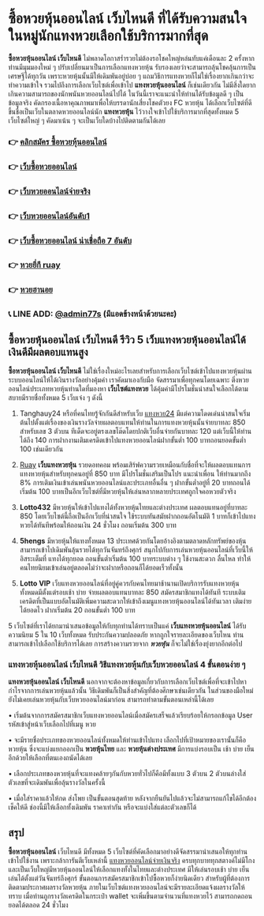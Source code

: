 # ซื้อหวยหุ้นออนไลน์ เว็บไหนดี ที่ได้รับความสนใจในหมู่นักแทงหวยเลือกใช้บริการมากที่สุด
**ซื้อหวยหุ้นออนไลน์ เว็บไหนดี** ไม่พลาดโอกาสร่ำรวยไม่ต้องรอโชคใหญ่หล่นทับแค่เดือนละ 2 ครั้งหากท่านมีมุมมองใหม่ ๆ ปรับเปลี่ยนมาเป็นการเลือกแทงหวยหุ้น รับรองเลยว่าจะสามารถลุ้นโชคลุ้นการเป็นเศรษฐีได้ทุกวัน เพราะหวยหุ้นนั้นมีให้เดิมพันอยู่บ่อย ๆ แถมวิธีการแทงหวยก็ไม่ใช่เรื่องยากเกินกว่าจะทำความเข้าใจ รวมไปถึงการเลือกเว็บไซต์เพื่อเข้าไป **แทงหวยหุ้นออนไลน์** ก็เช่นเดียวกัน ไม่มีสิ่งใดยากเกินความสามารถของนักพนันหวยออนไลน์ไปได้ ในวันนี้เราจะแนะนำให้ท่านได้รับข้อมูลดี ๆ เป็นข้อมูลจริง คัดกรองเนื้อหาคุณภาพมาเพื่อให้บรรดานักเสี่ยงโชคตัวยง FC หวยหุ้น ได้เลือกเว็บไซต์ที่ดีขึ้นชื่อเป็นเว็บในตลาดหวยออนไลน์นัก **แทงหวยหุ้น** ไว้วางใจเข้าไปใช้บริการมากที่สุดทั้งหมด 5 เว็บไซต์ใหญ่ ๆ คัดมาเน้น ๆ จะเป็นเว็บใดบ้างไปติดตามกันได้เลย

### 👉 [คลิกสมัคร ซื้อหวยหุ้นออนไลน์](https://ruay77s.com/%e0%b8%a7%e0%b8%b4%e0%b8%98%e0%b8%b5%e0%b8%aa%e0%b8%a1%e0%b8%b1%e0%b8%84%e0%b8%a3%e0%b8%aa%e0%b8%a1%e0%b8%b2%e0%b8%8a%e0%b8%b4%e0%b8%81-ruay/)
### 👉 [เว็บซื้อหวยออนไลน์](https://atom.io/themes/%E0%B8%8B%E0%B8%B7%E0%B9%89%E0%B8%AD%E0%B8%AB%E0%B8%A7%E0%B8%A2%E0%B8%AD%E0%B8%AD%E0%B8%99%E0%B9%84%E0%B8%A5%E0%B8%99%E0%B9%8C%20%E0%B9%80%E0%B8%A7%E0%B9%87%E0%B8%9A%20ruay%20%E0%B9%81%E0%B8%97%E0%B8%87%E0%B8%AB%E0%B8%A7%E0%B8%A2%E0%B8%AD%E0%B8%B1%E0%B8%99%E0%B8%94%E0%B8%B1%E0%B8%9A%201)
### 👉 [เว็บหวยออนไลน์จ่ายจริง](https://atom.io/themes/%E0%B9%80%E0%B8%A7%E0%B9%87%E0%B8%9A%E0%B8%AB%E0%B8%A7%E0%B8%A2%E0%B8%AD%E0%B8%AD%E0%B8%99%E0%B9%84%E0%B8%A5%E0%B8%99%E0%B9%8C%E0%B8%88%E0%B9%88%E0%B8%B2%E0%B8%A2%E0%B8%88%E0%B8%A3%E0%B8%B4%E0%B8%87%20%E0%B8%AA%E0%B8%A1%E0%B8%B1%E0%B8%84%E0%B8%A3%E0%B9%81%E0%B8%97%E0%B8%87%E0%B8%AB%E0%B8%A7%E0%B8%A2%E0%B8%9F%E0%B8%A3%E0%B8%B5%E0%B8%A3%E0%B8%B1%E0%B8%9A%E0%B8%9B%E0%B8%A3%E0%B8%B0%E0%B8%81%E0%B8%B1%E0%B8%99%E0%B8%84%E0%B8%A7%E0%B8%B2%E0%B8%A1%E0%B8%9B%E0%B8%A5%E0%B8%AD%E0%B8%94%E0%B8%A0%E0%B8%B1%E0%B8%A2)
### 👉 [เว็บหวยออนไลน์อันดับ1](https://atom.io/themes/%E0%B9%80%E0%B8%A7%E0%B9%87%E0%B8%9A%E0%B8%AB%E0%B8%A7%E0%B8%A2%E0%B8%AD%E0%B8%AD%E0%B8%99%E0%B9%84%E0%B8%A5%E0%B8%99%E0%B9%8C%E0%B8%AD%E0%B8%B1%E0%B8%99%E0%B8%94%E0%B8%B1%E0%B8%9A1%202566%20%E0%B9%80%E0%B8%A7%E0%B9%87%E0%B8%9A%E0%B9%81%E0%B8%97%E0%B8%87%E0%B8%AB%E0%B8%A7%E0%B8%A2%E0%B8%AD%E0%B8%AD%E0%B8%99%E0%B9%84%E0%B8%A5%E0%B8%99%E0%B9%8C%E0%B8%96%E0%B8%B9%E0%B8%81%E0%B8%81%E0%B8%8E%E0%B8%AB%E0%B8%A1%E0%B8%B2%E0%B8%A2)
### 👉 [เว็บซื้อหวยออนไลน์ น่าเชื่อถือ 7 อันดับ](https://atom.io/themes/7%20%E0%B8%AD%E0%B8%B1%E0%B8%99%E0%B8%94%E0%B8%B1%E0%B8%9A%20%E0%B9%80%E0%B8%A7%E0%B9%87%E0%B8%9A%E0%B8%8B%E0%B8%B7%E0%B9%89%E0%B8%AD%E0%B8%AB%E0%B8%A7%E0%B8%A2%E0%B8%AD%E0%B8%AD%E0%B8%99%E0%B9%84%E0%B8%A5%E0%B8%99%E0%B9%8C%20%E0%B8%99%E0%B9%88%E0%B8%B2%E0%B9%80%E0%B8%8A%E0%B8%B7%E0%B9%88%E0%B8%AD%E0%B8%96%E0%B8%B7%E0%B8%AD)
### 👉 [หวยยี่กี ruay](https://atom.io/themes/%E0%B8%AB%E0%B8%A7%E0%B8%A2%E0%B8%A2%E0%B8%B5%E0%B9%88%E0%B8%81%E0%B8%B5%20ruay%20%E0%B8%AA%E0%B8%A3%E0%B9%89%E0%B8%B2%E0%B8%87%E0%B8%84%E0%B8%A7%E0%B8%B2%E0%B8%A1%E0%B8%A3%E0%B8%A7%E0%B8%A2%E0%B8%81%E0%B8%B1%E0%B8%9A%E0%B9%80%E0%B8%A7%E0%B9%87%E0%B8%9A%E0%B9%81%E0%B8%97%E0%B8%87%E0%B8%AB%E0%B8%A7%E0%B8%A2%E0%B8%AD%E0%B8%AD%E0%B8%99%E0%B9%84%E0%B8%A5%E0%B8%99%E0%B9%8C%E0%B8%95%E0%B9%89%E0%B8%AD%E0%B8%87%E0%B9%80%E0%B8%A7%E0%B9%87%E0%B8%9A%20ruay)
### 👉 [หวยฮานอย](https://atom.io/themes/%E0%B8%8B%E0%B8%B7%E0%B9%89%E0%B8%AD%E0%B8%AB%E0%B8%A7%E0%B8%A2%E0%B8%AE%E0%B8%B2%E0%B8%99%E0%B8%AD%E0%B8%A2%20%E0%B9%80%E0%B8%A7%E0%B9%87%E0%B8%9A%E0%B9%84%E0%B8%AB%E0%B8%99%E0%B8%94%E0%B8%B5%20%E0%B8%A3%E0%B8%B5%E0%B8%A7%E0%B8%B4%E0%B8%A7%205%20%E0%B8%AD%E0%B8%B1%E0%B8%99%E0%B8%94%E0%B8%B1%E0%B8%9A)

### 📞 LINE ADD: [@admin77s](https://line.me/ti/p/~@admin77s) (มีแอดข้างหน้าด้วยนะคะ)


## ซื้อหวยหุ้นออนไลน์ เว็บไหนดี รีวิว 5 เว็บแทงหวยหุ้นออนไลน์ได้เงินดีมีผลตอบแทนสูง
**ซื้อหวยหุ้นออนไลน์ เว็บไหนดี** ไม่ใช่เรื่องใหม่อะไรเลยสำหรับการเลือกเว็บไซต์เข้าไปแทงหวยหุ้นผ่านระบบออนไลน์ให้ได้เงินรางวัลอย่างคุ้มค่า เราคัดมาเองกับมือ จัดสรรมาเพื่อทุกคนโดยเฉพาะ ติ่งหวยออนไลน์ประเภทหวยหุ้นท่านใดที่มองหา **เว็บไซต์แทงหวย** ได้คุ้มค่ามีโปรโมชั่นน่าสนใจเลือกได้ตามสบายมีรายชื่อทั้งหมด 5 เว็บเจ๋ง ๆ ดังนี้

1. Tanghauy24 หรือที่คนไทยรู้จักกันดีสำหรับเว็บ [แทงหวย24](https://atom.io/themes/%E0%B9%81%E0%B8%97%E0%B8%87%E0%B8%AB%E0%B8%A7%E0%B8%A224%20%E0%B8%88%E0%B9%88%E0%B8%B2%E0%B8%A2%E0%B8%88%E0%B8%A3%E0%B8%B4%E0%B8%87%E0%B9%84%E0%B8%AB%E0%B8%A1%20%E0%B8%AA%E0%B8%A1%E0%B8%B1%E0%B8%84%E0%B8%A3%E0%B8%AA%E0%B8%A1%E0%B8%B2%E0%B8%8A%E0%B8%B4%E0%B8%8124) มีแต่ความโดดเด่นน่าสนใจเริ่มต้นไปตั้งแต่เรื่องของเงินรางวัลจ่ายผลตอบแทนให้ท่านในการแทงหวยหุ้นนั้นจ่ายบาทละ 850 สำหรับเลข 3 ตัวบน ทีเด็ดจะอยู่ตรงเลขโต๊ดโดยปกติเว็บอื่นจ่ายกันบาทละ 120 แต่เว็บนี้ให้ท่านได้ถึง 140 การฝากงานเติมเครดิตเข้าไปแทงหวยออนไลน์ฝากขั้นต่ำ 100 บาทถอนยอดขั้นต่ำ 100 เช่นเดียวกัน

2. [Ruay](https://atom.io/themes/%E0%B8%8B%E0%B8%B7%E0%B9%89%E0%B8%AD%E0%B8%AB%E0%B8%A7%E0%B8%A2%E0%B8%AD%E0%B8%AD%E0%B8%99%E0%B9%84%E0%B8%A5%E0%B8%99%E0%B9%8C%20%E0%B9%80%E0%B8%A7%E0%B9%87%E0%B8%9A%20ruay%20%E0%B9%81%E0%B8%97%E0%B8%87%E0%B8%AB%E0%B8%A7%E0%B8%A2%E0%B8%AD%E0%B8%B1%E0%B8%99%E0%B8%94%E0%B8%B1%E0%B8%9A%201) **เว็บแทงหวยหุ้น** รวยดอทคอม พร้อมเสิร์ฟความรวยเหมือนกับชื่อที่จะให้ผลตอบแทนการแทงหวยหุ้นสำหรับทุกคนอยู่ที่ 850 บาท มีโปรโมชั่นเสริมเป็นโปร แนะนำเพื่อน ให้ท่านมากถึง 8% การเติมเงินเข้าเล่นพนันหวยออนไลน์และประเภทอื่นอื่น ๆ ฝากขั้นต่ำอยู่ที่ 20 บาทถอนได้เริ่มต้น 100 บาทเป็นอีกเว็บไซต์ที่มีหวยหุ้นให้เล่นหลากหลายประเทศถูกใจคอหวยตัวจริง

3. **Lotto432** มีหวยหุ้นให้เข้าไปแทงได้ทั้งหวยหุ้นไทยและต่างประเทศ ผลตอบแทนอยู่ที่บาทละ 850 โดยเว็บไซต์นี้ถือเป็นอีกเว็บที่น่าสนใจ ใช้ระบบทันสมัยฝากถอนอัตโนมัติ 1 บาทก็เข้าไปแทงหวยได้ทันทีพร้อมให้ถอนเงิน 24 ชั่วโมง ถอนเริ่มต้น 300 บาท

4. **5hengs** มีหวยหุ้นให้แทงทั้งหมด 13 ประเทศด้วยกันโดยอ้างอิงตามตลาดหลักทรัพย์ของหุ้น สามารถเข้าไปเดิมพันลุ้นรวยได้ทุกวันจันทร์ถึงศุกร์ สนุกไปกับการเล่นหวยหุ้นออนไลน์ที่เว็บนี้ให้อิสระเต็มที่ แทงได้ทุกยอด ถอนขั้นต่ำเริ่มต้น 100 บาทระบบต่าง ๆ ใช้งานสะดวก ลื่นไหล ทำให้คนไทยนิยมเข้าเล่นอยู่ตลอดไม่ว่าจะฝากหรือถอนก็ได้ยอดเร็วทั้งนั้น

5. **Lotto VIP** เว็บแทงหวยออนไลน์ที่อยู่คู่ควรกับคนไทยมาช้านานเปิดบริการรับแทงหวยหุ้นทั้งหมดมีตั้งแต่รอบเช้า บ่าย จ่ายผลตอบแทนบาทละ 850 สมัครสมาชิกแทงได้ทันที ระบบเติมเครดิตที่เป็นแบบอัตโนมัติเพิ่มความสะดวกให้เข้าถึงเมนูแทงหวยหุ้นออนไลน์ได้ทันเวลา เติมง่าย ได้ยอดไว ฝากเริ่มต้น 20 ถอนขั้นต่ำ 100 บาท  

5 เว็บไซต์ที่เราได้ยกมานำเสนอข้อมูลให้กับทุกท่านได้ทราบเป็นแค่ **เว็บแทงหวยหุ้นออนไลน์** ได้รับความนิยม 5 ใน 10 เว็บทั้งหมด รับประกันความปลอดภัย หากถูกใจรายละเอียดของเว็บไหน ท่านสามารถเข้าไปเลือกใช้บริการได้เลย การสร้างความรวยจาก ***หวยหุ้น*** ก็จะไม่ใช่เรื่องยุ่งยากอีกต่อไป

### แทงหวยหุ้นออนไลน์ เว็บไหนดี วิธีแทงหวยหุ้นกับเว็บหวยออนไลน์ 4 ขั้นตอนง่าย ๆ
**แทงหวยหุ้นออนไลน์ เว็บไหนดี** นอกจากจะต้องหาข้อมูลเกี่ยวกับการเลือกเว็บไซต์เพื่อที่จะเข้าไปหากำไรจากการเล่นหวยหุ้นแล้วนั้น วิธีเดิมพันก็เป็นสิ่งสำคัญที่ต้องศึกษาเช่นเดียวกัน ในส่วนของมือใหม่ยังไม่เคยเล่นหวยหุ้นกับเว็บหวยออนไลน์มาก่อน สามารถทำตามขั้นตอนเหล่านี้ได้เลย

•	เริ่มต้นจากการสมัครสมาชิกเว็บแทงหวยออนไลน์เมื่อสมัครเสร็จแล้วเรียบร้อยให้กรอกข้อมูล User รหัสเข้าสู่หน้าเว็บเลือกไปที่เมนู หวย

•	จะมีรายชื่อประเภทของหวยออนไลน์ทั้งหมดให้ท่านเข้าไปแทง เลือกไปที่เป้าหมายของเรานั้นก็คือ หวยหุ้น ซึ่งจะแบ่งแยกออกเป็น **หวยหุ้นไทย** และ **หวยหุ้นต่างประเทศ** มีการแบ่งรอบเป็น เช้า บ่าย เย็น อีกด้วยให้เลือกที่ตนเองถนัดได้เลย

•	เลือกประเภทของหวยหุ้นที่จะแทงคล้ายๆกันกับหวยทั่วไปก็คือมีทั้งแบบ 3 ตัวบน 2 ตัวบนล่างใส่ตัวเลขที่จะเดิมพันเพื่อลุ้นรางวัลในครั้งนี้

•	เมื่อใส่ราคาแล้วให้กด ส่งโพย เป็นขั้นตอนสุดท้าย หลังจากยืนยันไปแล้วจะไม่สามารถแก้ไขได้อีกต้องเช็คให้ดี ช่องนี้มีให้เลือกทั้งเดิมพัน ราคาเท่ากัน หรือจะแบ่งใส่แต่ละตัวเลขก็ได้


## สรุป
**ซื้อหวยหุ้นออนไลน์** เว็บไหนดี มีทั้งหมด 5 เว็บไซต์ที่คัดเลือกมาอย่างดีจัดสรรมานำเสนอให้ทุกท่านเข้าไปใช้งาน เพราะกล้าการันตีเว็บเหล่านี้ [แทงหวยออนไลน์จ่ายเงินจริง](https://atom.io/themes/%E0%B9%81%E0%B8%97%E0%B8%87%E0%B8%AB%E0%B8%A7%E0%B8%A2%E0%B8%AD%E0%B8%AD%E0%B8%99%E0%B9%84%E0%B8%A5%E0%B8%99%E0%B9%8C%20%E0%B8%88%E0%B9%88%E0%B8%B2%E0%B8%A2%E0%B8%88%E0%B8%A3%E0%B8%B4%E0%B8%87%20%E0%B8%88%E0%B9%88%E0%B8%B2%E0%B8%A2%E0%B9%81%E0%B8%9E%E0%B8%87%20%E0%B9%81%E0%B8%97%E0%B8%87%E0%B9%84%E0%B8%94%E0%B9%89%2024%20%E0%B8%8A%E0%B8%B1%E0%B9%88%E0%B8%A7%E0%B9%82%E0%B8%A1%E0%B8%87) ครบทุกบาททุกสตางค์ไม่มีโกงและเป็นเว็บใหญ่มีหวยหุ้นออนไลน์ให้เลือกแทงทั้งในไทยและต่างประเทศ มีให้เล่นรอบเช้า บ่าย เย็น เล่นได้ตั้งแต่วันจันทร์ถึงศุกร์ ขั้นตอนการสมัครสมาชิกเข้าไปซื้อหวยก็ง่ายนิดเดียว สำหรับผู้ที่ต้องการติดตามประกาศผลรางวัลหวยหุ้น ภายในเว็บไซต์แทงหวยออนไลน์จะมีรายละเอียดแจ้งผลรางวัลให้ทราบ เมื่อท่านถูกรางวัลเครดิตในกระเป๋า wallet จะเพิ่มขึ้นตามจำนวนที่แทงหวยไว้ สามารถกดถอนยอดได้ตลอด 24 ชั่วโมง 
